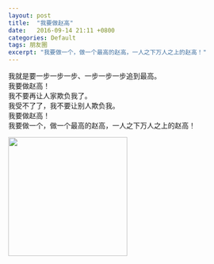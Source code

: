 ```yaml
---
layout: post
title:  "我要做赵高"
date:   2016-09-14 21:11 +0800
categories: Default
tags: 朋友圈
excerpt: "我要做一个，做一个最高的赵高，一人之下万人之上的赵高！"
---
```


我就是要一步一步一步、一步一步一步追到最高。  
我要做赵高！  
我不要再让人家欺负我了。  
我受不了了，我不要让别人欺负我。  
我要做赵高！  
我要做一个，做一个最高的赵高，一人之下万人之上的赵高！    

<img src = 'https://ftp.bmp.ovh/imgs/2019/08/27b3a07b7a7aee1e.jpg' width="240"/>